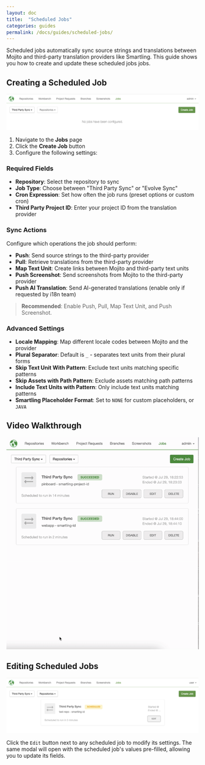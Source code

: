 ```yaml
---
layout: doc
title:  "Scheduled Jobs"
categories: guides
permalink: /docs/guides/scheduled-jobs/
---
```


Scheduled jobs automatically sync source strings and translations between Mojito and third-party translation providers like Smartling. This guide shows you how to create and update these scheduled jobs jobs.

## Creating a Scheduled Job

![Create Job Button](./scheduled-jobs/images/create-job-button.png)

1. Navigate to the **Jobs** page
2. Click the **Create Job** button
3. Configure the following settings:

### Required Fields

- **Repository**: Select the repository to sync
- **Job Type**: Choose between "Third Party Sync" or "Evolve Sync"
- **Cron Expression**: Set how often the job runs (preset options or custom cron)
- **Third Party Project ID**: Enter your project ID from the translation provider

### Sync Actions

Configure which operations the job should perform:

- **Push**: Send source strings to the third-party provider
- **Pull**: Retrieve translations from the third-party provider  
- **Map Text Unit**: Create links between Mojito and third-party text units
- **Push Screenshot**: Send screenshots from Mojito to the third-party provider
- **Push AI Translation**: Send AI-generated translations (enable only if requested by i18n team)

> **Recommended**: Enable Push, Pull, Map Text Unit, and Push Screenshot.

### Advanced Settings

- **Locale Mapping**: Map different locale codes between Mojito and the provider
- **Plural Separator**: Default is `_` - separates text units from their plural forms
- **Skip Text Unit With Pattern**: Exclude text units matching specific patterns
- **Skip Assets with Path Pattern**: Exclude assets matching path patterns
- **Include Text Units with Pattern**: Only include text units matching patterns
- **Smartling Placeholder Format**: Set to `NONE` for custom placeholders, or `JAVA`

## Video Walkthrough

![Creating Scheduled Jobs](./scheduled-jobs/images/creating-scheduled-job.gif)

## Editing Scheduled Jobs

![Edit Scheduled Job Button](./scheduled-jobs/images/edit-scheduled-job-button.png)

Click the `Edit` button next to any scheduled job to modify its settings. The same modal will open with the scheduled job's values pre-filled, allowing you to update its fields.